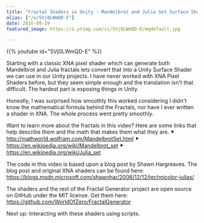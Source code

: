 ```yaml
---
title: "Fractal Shaders in Unity - Mandelbrot and Julia Set Surface Shaders"
alias: ["/v/SVj0LWmQD-E"]
date: 2016-09-29
featured_image: https://i.ytimg.com/vi/SVj0LWmQD-E/mqdefault.jpg

---
```


{{% youtube id="SVj0LWmQD-E" %}}

Starting with a classic XNA pixel shader which can generate both Mandelbrot and Julia fractals lets convert that into a Unity Surface Shader we can use in our Unity projects. I have never worked with XNA Pixel Shaders before, but they seem simple enough and the translation isn't that difficult. The hardest part is exposing things in Unity.

Honestly, I was surprised how smoothly this worked considering I didn't know the mathematical formula behind the Fractals, nor have I ever written a shader in XNA. The whole process went pretty smoothly.

Want to learn more about the fractals in this video? Here are some links that help describe them and the math that makes them what they are.
⯈ http://mathworld.wolfram.com/MandelbrotSet.html
⯈ https://en.wikipedia.org/wiki/Mandelbrot_set
⯈ https://en.wikipedia.org/wiki/Julia_set

The code in this video is based upon a blog post by Shawn Hargreaves. The blog post and original XNA shaders can be found here: https://blogs.msdn.microsoft.com/shawnhar/2006/12/12/technicolor-julias/

The shaders and the rest of the Fractal Generator project are open source on GitHub under the MIT license. Get them here: https://github.com/WorldOfZero/FractalGenerator

Next up: Interacting with these shaders using scripts.